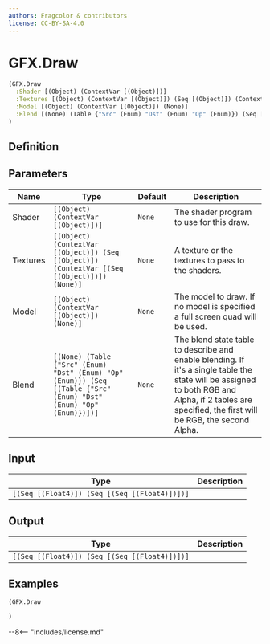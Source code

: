 ```yaml
---
authors: Fragcolor & contributors
license: CC-BY-SA-4.0
---
```



# GFX.Draw

```clojure
(GFX.Draw
  :Shader [(Object) (ContextVar [(Object)])]
  :Textures [(Object) (ContextVar [(Object)]) (Seq [(Object)]) (ContextVar [(Seq [(Object)])]) (None)]
  :Model [(Object) (ContextVar [(Object)]) (None)]
  :Blend [(None) (Table {"Src" (Enum) "Dst" (Enum) "Op" (Enum)}) (Seq [(Table {"Src" (Enum) "Dst" (Enum) "Op" (Enum)})])]
)
```


## Definition




## Parameters

| Name | Type | Default | Description |
|------|------|---------|-------------|
| Shader | `[(Object) (ContextVar [(Object)])]` | `None` | The shader program to use for this draw. |
| Textures | `[(Object) (ContextVar [(Object)]) (Seq [(Object)]) (ContextVar [(Seq [(Object)])]) (None)]` | `None` | A texture or the textures to pass to the shaders. |
| Model | `[(Object) (ContextVar [(Object)]) (None)]` | `None` | The model to draw. If no model is specified a full screen quad will be used. |
| Blend | `[(None) (Table {"Src" (Enum) "Dst" (Enum) "Op" (Enum)}) (Seq [(Table {"Src" (Enum) "Dst" (Enum) "Op" (Enum)})])]` | `None` | The blend state table to describe and enable blending. If it's a single table the state will be assigned to both RGB and Alpha, if 2 tables are specified, the first will be RGB, the second Alpha. |


## Input

| Type | Description |
|------|-------------|
| `[(Seq [(Float4)]) (Seq [(Seq [(Float4)])])]` |  |


## Output

| Type | Description |
|------|-------------|
| `[(Seq [(Float4)]) (Seq [(Seq [(Float4)])])]` |  |


## Examples

```clojure
(GFX.Draw

)
```


--8<-- "includes/license.md"
